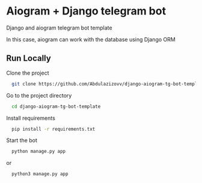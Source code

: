 
# Aiogram + Django telegram bot

Django and aiogram telegram bot template

In this case, aiogram can work with the database using Django ORM



## Run Locally

Clone the project

```bash
  git clone https://github.com/Abdulazizovv/django-aiogram-tg-bot-template.git
```

Go to the project directory

```bash
  cd django-aiogram-tg-bot-template
```

Install requirements

```bash
  pip install -r requirements.txt
```

Start the bot

```bash
  python manage.py app
```
or
```bash
  python3 manage.py app
```

